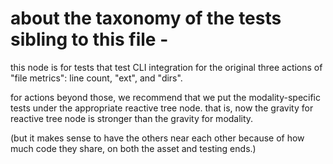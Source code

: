 # about the taxonomy of the tests sibling to this file -

this node is for tests that test CLI integration for the original three
actions of "file metrics": line count, "ext", and "dirs".

for actions beyond those, we recommend that we put the modality-specific
tests under the appropriate reactive tree node. that is, now the gravity
for reactive tree node is stronger than the gravity for modality.

(but it makes sense to have the others near each other because of how
much code they share, on both the asset and testing ends.)
